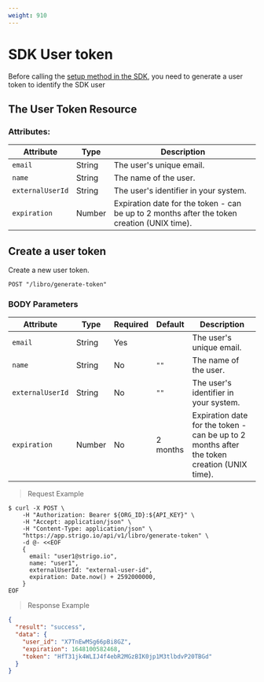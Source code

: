 ```yaml
---
weight: 910
---
```


# SDK User token

Before calling the [setup method in the SDK](https://github.com/strigo/strigo-sdk#setup), you need to generate a user token to identify the SDK user

## The User Token Resource

### Attributes:

| Attribute        | Type   | Description                                                                                 |
| ---------------- | ------ | ------------------------------------------------------------------------------------------- |
| `email`          | String | The user's unique email.                                                                    |
| `name`           | String | The name of the user.                                                                       |
| `externalUserId` | String | The user's identifier in your system.                                                       |
| `expiration`     | Number | Expiration date for the token - can be up to 2 months after the token creation (UNIX time). |

## Create a user token

Create a new user token.

`POST "/libro/generate-token"`

### BODY Parameters

| Attribute        | Type   | Required | Default  | Description                                                                                 |
| ---------------- | ------ | -------- | -------- | ------------------------------------------------------------------------------------------- |
| `email`          | String | Yes      |          | The user's unique email.                                                                    |
| `name`           | String | No       | `""`     | The name of the user.                                                                       |
| `externalUserId` | String | No       | `""`     | The user's identifier in your system.                                                       |
| `expiration`     | Number | No       | 2 months | Expiration date for the token - can be up to 2 months after the token creation (UNIX time). |

> Request Example

```shell
$ curl -X POST \
    -H "Authorization: Bearer ${ORG_ID}:${API_KEY}" \
    -H "Accept: application/json" \
    -H "Content-Type: application/json" \
    "https://app.strigo.io/api/v1/libro/generate-token" \
    -d @- <<EOF
    {
      email: "user1@strigo.io",
      name: "user1",
      externalUserId: "external-user-id",
      expiration: Date.now() + 2592000000,
    }
EOF
```

> Response Example

```json
{
  "result": "success",
  "data": {
    "user_id": "X7TnEwMSg66pBi8GZ",
    "expiration": 1648100582468,
    "token": "HfT31jk4WLIJ4f4ebR2MGzBIK0jp1M3tlbdvP20TBGd"
  }
}
```

